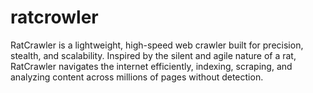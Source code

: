 # ratcrowler
RatCrawler is a lightweight, high-speed web crawler built for precision, stealth, and scalability. Inspired by the silent and agile nature of a rat, RatCrawler navigates the internet efficiently, indexing, scraping, and analyzing content across millions of pages without detection.

